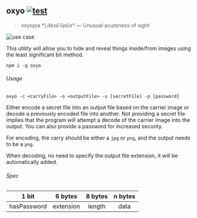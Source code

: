 ## oxyo [![test](https://img.shields.io/travis/Apercu/oxyo.svg?maxAge=2592000&style=flat-square)](https://travis-ci.org/Apercu/oxyo)
> oxyopia **\ˌäksēˈōpēə\** — Unusual acuteness of sight

![use case](http://i.imgur.com/njXg3Uc.gif)

This utility will allow you to hide and reveal things inside/from images using
the least significant bit method.

    npm i -g oxyo

###### Usage

    oxyo -c <carryFile> -o <outputFile> -s [secretFile] -p [password]

Either encode a secret file into an output file based on the carrier image or
decode a previously encoded file into another.
Not providing a secret file implies that the program will attempt a decode of
the carrier image into the output.
You can also provide a password for increased security.

For encoding, the carry should be either a `jpg` or `png`, and the output needs
to be a `png`.

When decoding, no need to specify the output file extension, it will be automatically added.

###### Spec

|    1 bit    |  6 bytes  | 8 bytes | n bytes |
|:-----------:|:---------:|:-------:|:-------:|
| hasPassword | extension |  length |   data  |
